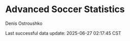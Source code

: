 # Advanced Soccer Statistics
Denis Ostroushko

<!-- gfm -->

Last successful data update: 2025-06-27 02:17:45 CST
